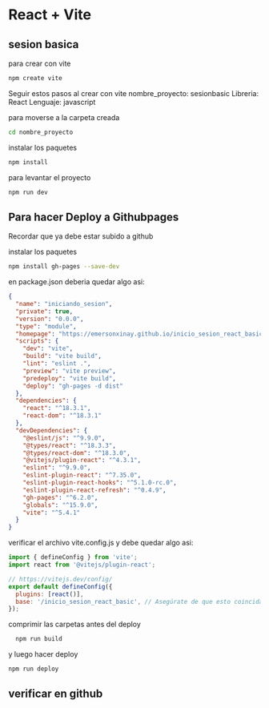 # React + Vite

## sesion basica

para crear con vite

```bash
npm create vite
```

Seguir estos pasos al crear con vite
nombre_proyecto: sesionbasic
Libreria: React
Lenguaje: javascript

para moverse a la carpeta creada

```bash
cd nombre_proyecto
```

instalar los paquetes

```bash
npm install
```

para levantar el proyecto

```bash
npm run dev
```

## Para hacer Deploy a Githubpages

Recordar que ya debe estar subido a github

instalar los paquetes

```bash
npm install gh-pages --save-dev
```

en package.json deberia quedar algo asi:

```json
{
  "name": "iniciando_sesion",
  "private": true,
  "version": "0.0.0",
  "type": "module",
  "homepage": "https://emersonxinay.github.io/inicio_sesion_react_basic",
  "scripts": {
    "dev": "vite",
    "build": "vite build",
    "lint": "eslint .",
    "preview": "vite preview",
    "predeploy": "vite build",
    "deploy": "gh-pages -d dist"
  },
  "dependencies": {
    "react": "^18.3.1",
    "react-dom": "^18.3.1"
  },
  "devDependencies": {
    "@eslint/js": "^9.9.0",
    "@types/react": "^18.3.3",
    "@types/react-dom": "^18.3.0",
    "@vitejs/plugin-react": "^4.3.1",
    "eslint": "^9.9.0",
    "eslint-plugin-react": "^7.35.0",
    "eslint-plugin-react-hooks": "^5.1.0-rc.0",
    "eslint-plugin-react-refresh": "^0.4.9",
    "gh-pages": "^6.2.0",
    "globals": "^15.9.0",
    "vite": "^5.4.1"
  }
}
```

verificar el archivo vite.config.js y debe quedar algo asi:

```js
import { defineConfig } from 'vite';
import react from '@vitejs/plugin-react';

// https://vitejs.dev/config/
export default defineConfig({
  plugins: [react()],
  base: '/inicio_sesion_react_basic', // Asegúrate de que esto coincida con el nombre de tu repositorio
});
```

comprimir las carpetas antes del deploy

```bash
  npm run build
```

y luego hacer deploy

```bash
npm run deploy
```

## verificar en github
